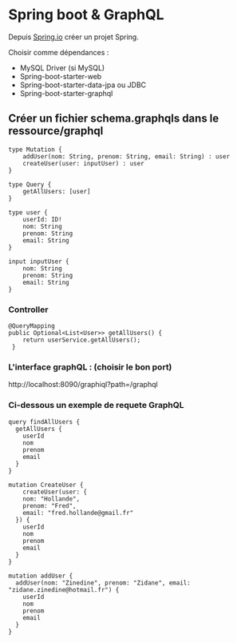 # Spring boot & GraphQL

Depuis [Spring.io](https://start.spring.io/) créer un projet Spring.

Choisir comme dépendances :

- MySQL Driver (si MySQL)
- Spring-boot-starter-web
- Spring-boot-starter-data-jpa ou JDBC
- Spring-boot-starter-graphql


## Créer un fichier schema.graphqls dans le ressource/graphql

````
type Mutation {
    addUser(nom: String, prenom: String, email: String) : user
    createUser(user: inputUser) : user
}

type Query {
    getAllUsers: [user]
}

type user {
    userId: ID!
    nom: String
    prenom: String
    email: String
}

input inputUser {
    nom: String
    prenom: String
    email: String
}
````

### Controller

```` 
@QueryMapping
public Optional<List<User>> getAllUsers() {
    return userService.getAllUsers();
 }
````
### L'interface graphQL : (choisir le bon port)
http://localhost:8090/graphiql?path=/graphql

### Ci-dessous un exemple de requete GraphQL
````
query findAllUsers {
  getAllUsers {
    userId
    nom
    prenom
    email
  }
}

mutation CreateUser {
	createUser(user: {
    nom: "Hollande",
    prenom: "Fred",
    email: "fred.hollande@gmail.fr"
  }) {
    userId
    nom
    prenom
    email
  } 
}

mutation addUser {
  addUser(nom: "Zinedine", prenom: "Zidane", email: "zidane.zinedine@hotmail.fr") {
    userId
    nom
    prenom
    email
  }
}

````
